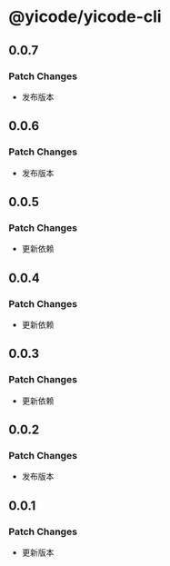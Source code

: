 # @yicode/yicode-cli

## 0.0.7

### Patch Changes

-   发布版本

## 0.0.6

### Patch Changes

-   发布版本

## 0.0.5

### Patch Changes

-   更新依赖

## 0.0.4

### Patch Changes

-   更新依赖

## 0.0.3

### Patch Changes

-   更新依赖

## 0.0.2

### Patch Changes

-   发布版本

## 0.0.1

### Patch Changes

-   更新版本
